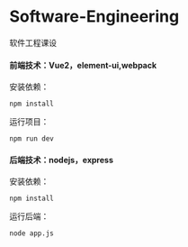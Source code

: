 # Software-Engineering

软件工程课设

#### 前端技术：Vue2，element-ui,webpack

安装依赖：

```
npm install
```

运行项目：

```
npm run dev
```

#### 后端技术：nodejs，express

安装依赖：

```
npm install
```

运行后端：

```
node app.js
```

